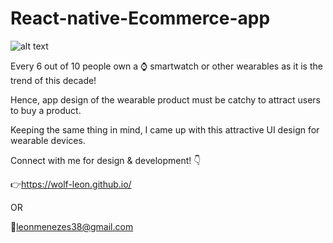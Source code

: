 # React-native-Ecommerce-app
![alt text](https://images.unsplash.com/photo-1633356122102-3fe601e05bd2?ixlib=rb-1.2.1&ixid=MnwxMjA3fDB8MHxzZWFyY2h8MXx8cmVhY3R8ZW58MHx8MHx8&auto=format&fit=crop&w=500&q=60)

Every 6 out of 10 people own a ⌚ smartwatch or other wearables as it is the trend of this decade!

Hence, app design of the wearable product must be catchy to attract users to buy a product.

Keeping the same thing in mind, I came up with this attractive UI design for wearable devices.

Connect with me for design & development! 👇

👉https://wolf-leon.github.io/

OR

📧leonmenezes38@gmail.com
